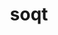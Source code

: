 ---
title: "soqt"
layout: cache
categories: [package, develop]
meta: {"compilers": ["gcc@11.4.0"], "num_specs": 1, "num_specs_by_stack": {"hep": 1, "root": 1}, "oss": ["ubuntu22.04"], "platforms": ["linux"], "stacks": ["hep", "root"], "targets": ["x86_64_v3"], "versions": ["1.6.3"]}
spec_details: [{"compiler": "gcc@11.4.0", "hash": "of6dabzqhbqe7qqvfdejc23kukp3m6kl", "os": "ubuntu22.04", "platform": "linux", "size": "-", "stacks": ["hep", "root"], "target": "x86_64_v3", "variants": ["build_system=cmake", "build_type=Release", "generator=make", "~ipo", "+iv", "+spacenav", "+static_defaults", "~tests"], "versions": ["1.6.3"]}]
---